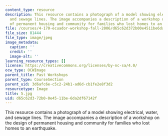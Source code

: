 ```yaml
---
content_type: resource
description: This resource contains a photograph of a model showing electrical, water,
  and sewage lines. The image accompanies a description of a workshop on the design
  of permanent housing and community for families who lost homes to an earthquake.
file: /courses/4-170-ecuador-workshop-fall-2006/d65c62d372b00e4511be6da2df67142f_5.jpg
file_size: 81444
file_type: image/jpeg
image_metadata:
  caption: ''
  credit: ''
  image-alt: ''
learning_resource_types: []
license: https://creativecommons.org/licenses/by-nc-sa/4.0/
ocw_type: OCWImage
parent_title: Past Workshops
parent_type: CourseSection
parent_uid: 3d6afc6e-c5c2-24b1-ad6d-cb1fe2e8f3d2
resourcetype: Image
title: 5.jpg
uid: d65c62d3-72b0-0e45-11be-6da2df67142f
---
```

This resource contains a photograph of a model showing electrical, water, and sewage lines. The image accompanies a description of a workshop on the design of permanent housing and community for families who lost homes to an earthquake.